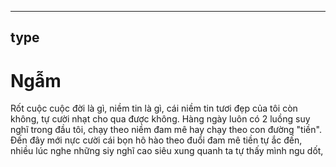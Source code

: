 ----
type
----

# Ngẫm
Rốt cuộc cuộc đời là gì, niềm tin là gì, cái niềm tin tươi đẹp của tôi còn không, tự cười nhạt cho qua được không.
Hàng ngày luôn có 2 luồng suy nghĩ trong đầu tôi, chạy theo niềm đam mê hay chạy theo con đường "tiền". Đến đây mới nực cười cái bọn
hô hào theo đuổi đam mê tiền tự ắc đến, nhiều lúc nghe những siy nghĩ cao siêu xung quanh ta tự thấy mình ngu dốt, 
